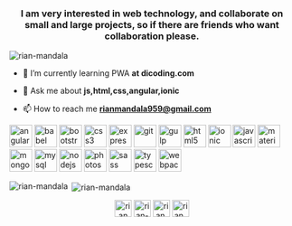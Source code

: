 <h3 align="center">I am very interested in web technology, and collaborate on small and large projects, so if there are friends who want collaboration please.</h3>

<p align="left"> <img src="https://komarev.com/ghpvc/?username=rian-mandala" alt="rian-mandala" /> </p>

- 🌱 I’m currently learning PWA **at dicoding.com**

- 💬 Ask me about **js,html,css,angular,ionic**

- 📫 How to reach me **rianmandala959@gmail.com**

<p align="left"><img src="https://devicons.github.io/devicon/devicon.git/icons/angularjs/angularjs-original.svg" alt="angularjs" width="40" height="40"/> <img src="https://www.vectorlogo.zone/logos/babeljs/babeljs-icon.svg" alt="babel" width="40" height="40"/> <img src="https://devicons.github.io/devicon/devicon.git/icons/bootstrap/bootstrap-plain.svg" alt="bootstrap" width="40" height="40"/> <img src="https://devicons.github.io/devicon/devicon.git/icons/css3/css3-original-wordmark.svg" alt="css3" width="40" height="40"/> <img src="https://devicons.github.io/devicon/devicon.git/icons/express/express-original-wordmark.svg" alt="express" width="40" height="40"/> <img src="https://www.vectorlogo.zone/logos/git-scm/git-scm-icon.svg" alt="git" width="40" height="40"/> <img src="https://devicons.github.io/devicon/devicon.git/icons/gulp/gulp-plain.svg" alt="gulp" width="40" height="40"/> <img src="https://devicons.github.io/devicon/devicon.git/icons/html5/html5-original-wordmark.svg" alt="html5" width="40" height="40"/> <img src="https://upload.wikimedia.org/wikipedia/commons/d/d1/Ionic_Logo.svg" alt="ionic" width="40" height="40"/> <img src="https://devicons.github.io/devicon/devicon.git/icons/javascript/javascript-original.svg" alt="javascript" width="40" height="40"/> <img src="https://raw.githubusercontent.com/prplx/svg-logos/5585531d45d294869c4eaab4d7cf2e9c167710a9/svg/materialize.svg" alt="materialize" width="40" height="40"/> <img src="https://devicons.github.io/devicon/devicon.git/icons/mongodb/mongodb-original-wordmark.svg" alt="mongodb" width="40" height="40"/> <img src="https://devicons.github.io/devicon/devicon.git/icons/mysql/mysql-original-wordmark.svg" alt="mysql" width="40" height="40"/> <img src="https://devicons.github.io/devicon/devicon.git/icons/nodejs/nodejs-original-wordmark.svg" alt="nodejs" width="40" height="40"/> <img src="https://devicons.github.io/devicon/devicon.git/icons/photoshop/photoshop-plain.svg" alt="photoshop" width="40" height="40"/> <img src="https://devicons.github.io/devicon/devicon.git/icons/sass/sass-original.svg" alt="sass" width="40" height="40"/> <img src="https://devicons.github.io/devicon/devicon.git/icons/typescript/typescript-original.svg" alt="typescript" width="40" height="40"/> <img src="https://devicons.github.io/devicon/devicon.git/icons/webpack/webpack-original.svg" alt="webpack" width="40" height="40"/></p><p><img align="left" src="https://github-readme-stats.vercel.app/api/top-langs/?username=rian-mandala&layout=compact&hide=html" alt="rian-mandala" /></p>

<p>&nbsp;<img align="center" src="https://github-readme-stats.vercel.app/api?username=rian-mandala&show_icons=true" alt="rian-mandala" /></p>

<p align="center">
<a href="https://dev.to/rianmandala" target="blank"><img align="center" src="https://cdn.jsdelivr.net/npm/simple-icons@3.0.1/icons/dev-dot-to.svg" alt="rianmandala" height="30" width="30" /></a>
<a href="https://linkedin.com/in/rian-mandala-26a36b1b3" target="blank"><img align="center" src="https://cdn.jsdelivr.net/npm/simple-icons@3.0.1/icons/linkedin.svg" alt="rian-mandala-26a36b1b3" height="30" width="30" /></a>
<a href="https://fb.com/rian.mandala.10" target="blank"><img align="center" src="https://cdn.jsdelivr.net/npm/simple-icons@3.0.1/icons/facebook.svg" alt="rian.mandala.10" height="30" width="30" /></a>
<a href="https://instagram.com/rian_mandala95" target="blank"><img align="center" src="https://cdn.jsdelivr.net/npm/simple-icons@3.0.1/icons/instagram.svg" alt="rian_mandala95" height="30" width="30" /></a>
</p>
